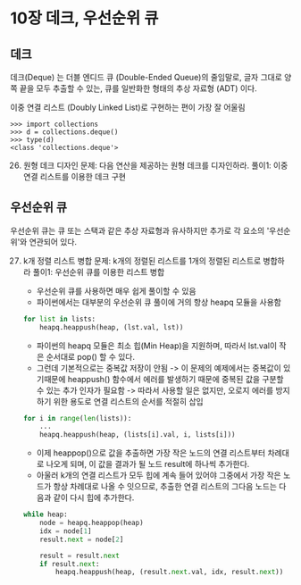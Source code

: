 # 10장 데크, 우선순위 큐

## 데크

데크(Deque) 는 더블 엔디드 큐 (Double-Ended Queue)의 줄임말로,
글자 그대로 양쪽 끝을 모두 추출할 수 있는, 큐를 일반화한 형태의 추상 자료형 (ADT) 이다.

이중 연결 리스트 (Doubly Linked List)로 구현하는 편이 가장 잘 어울림

```
>>> import collections
>>> d = collections.deque()
>>> type(d)
<class 'collections.deque'>
```

26. 원형 데크 디자인
    문제: 다음 연산을 제공하는 원형 데크를 디자인하라.
    풀이1: 이중 연결 리스트를 이용한 데크 구현

## 우선순위 큐

우선순위 큐는 큐 또는 스택과 같은 추상 자료형과 유사하지만 추가로 각 요소의 '우선순위'와 연관되어 있다.

27. k개 정렬 리스트 병합
    문제: k개의 정렬된 리스트를 1개의 정렬된 리스트로 병합하라
    풀이1: 우선순위 큐를 이용한 리스트 병합

    - 우선순위 큐를 사용하면 매우 쉽게 풀이할 수 있음
    - 파이썬에서는 대부분의 우선순위 큐 풀이에 거의 항상 heapq 모듈을 사용함

    ```py
    for list in lists:
        heapq.heappush(heap, (lst.val, lst))
    ```

    - 파이썬의 heapq 모듈은 최소 힙(Min Heap)을 지원하며, 따라서 lst.val이 작은 순서대로 pop() 할 수 있다.
    - 그런데 기본적으로는 중복값 저장이 안됨 -> 이 문제의 예제에서는 중복값이 있기때문에 heappush() 함수에서 에러를 발생하기 때문에 중복된 값을 구분할 수 있는 추가 인자가 필요함 -> 따라서 사용할 일은 없지만, 오로지 에러를 방지하기 위한 용도로 연결 리스트의 순서를 적절히 삽입

    ```py
    for i in range(len(lists)):
        ...
        heapq.heappush(heap, (lists[i].val, i, lists[i]))
    ```

    - 이제 heappop()으로 값을 추출하면 가장 작은 노드의 연결 리스트부터 차례대로 나오게 되며, 이 값을 결과가 될 노드 result에 하나씩 추가한다.
    - 아울러 k개의 연결 리스트가 모두 힙에 계속 들어 있어야 그중에서 가장 작은 노드가 항상 차례대로 나올 수 잇으므로, 추출한 연결 리스트의 그다음 노드는 다음과 같이 다시 힙에 추가한다.

    ```py
    while heap:
        node = heapq.heappop(heap)
        idx = node[1]
        result.next = node[2]

        result = result.next
        if result.next:
            heapq.heappush(heap, (result.next.val, idx, result.next))
    ```
